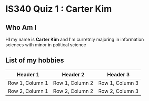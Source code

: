 # IS340 Quiz 1 : Carter Kim

## Who Am I
HI my name is **Carter Kim** and I'm curretnly majoring in information sciences with minor in political science

## List of my hobbies

| Header 1 | Header 2 | Header 3 |
|----------|----------|----------|
| Row 1, Column 1 | Row 1, Column 2 | Row 1, Column 3 |
| Row 2, Column 1 | Row 2, Column 2 | Row 2, Column 3 |
